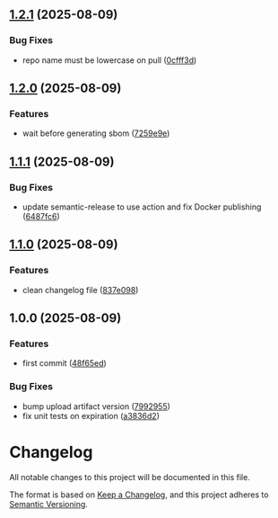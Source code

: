 ## [1.2.1](https://github.com/d6o/homeclip/compare/v1.2.0...v1.2.1) (2025-08-09)

### Bug Fixes

* repo name must be lowercase on pull ([0cfff3d](https://github.com/d6o/homeclip/commit/0cfff3d03353a54a97af35823ea56afd24e03741))

## [1.2.0](https://github.com/d6o/homeclip/compare/v1.1.1...v1.2.0) (2025-08-09)

### Features

* wait before generating sbom ([7259e9e](https://github.com/d6o/homeclip/commit/7259e9e60dc3fbe9b65b84a4655357af9d7bb086))

## [1.1.1](https://github.com/d6o/homeclip/compare/v1.1.0...v1.1.1) (2025-08-09)

### Bug Fixes

* update semantic-release to use action and fix Docker publishing ([6487fc6](https://github.com/d6o/homeclip/commit/6487fc6bc92946648d0ca809451c508013a92274))

## [1.1.0](https://github.com/d6o/homeclip/compare/v1.0.0...v1.1.0) (2025-08-09)

### Features

* clean changelog file ([837e098](https://github.com/d6o/homeclip/commit/837e0986907dfb838480aeda80e36236d4cc7db9))

## 1.0.0 (2025-08-09)

### Features

* first commit ([48f65ed](https://github.com/d6o/homeclip/commit/48f65ed9e9a4d4500950c10cde6ebc66235f0fcc))

### Bug Fixes

* bump upload artifact version ([7992955](https://github.com/d6o/homeclip/commit/7992955369c8a610b360ada70ee5663b30868d69))
* fix unit tests on expiration ([a3836d2](https://github.com/d6o/homeclip/commit/a3836d22866d5a3aa6bd608b2d4fc2f608a105b2))

# Changelog

All notable changes to this project will be documented in this file.

The format is based on [Keep a Changelog](https://keepachangelog.com/en/1.1.0/),
and this project adheres to [Semantic Versioning](https://semver.org/spec/v2.0.0.html).
